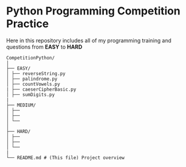 # Python Programming Competition Practice

Here in this repository includes all of my programming training and questions from **EASY** to **HARD**

```
CompetitionPython/
│
├── EASY/
│ ├── reverseString.py
│ ├── palindrome.py
│ ├── countVowels.py
| ├── caeserCipherBasic.py
│ ├── sumDigits.py
| 
├── MEDIUM/
│ ├── 
│ ├── 
│ └── 
│
├── HARD/
│ ├── 
│ ├── 
│ └── 
|
└── README.md # (This file) Project overview
```